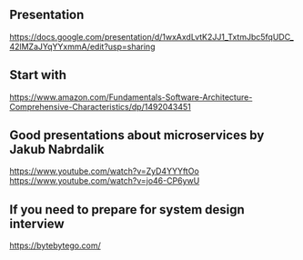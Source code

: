 ## Presentation
https://docs.google.com/presentation/d/1wxAxdLvtK2JJ1_TxtmJbc5fqUDC_42lMZaJYqYYxmmA/edit?usp=sharing

## Start with
https://www.amazon.com/Fundamentals-Software-Architecture-Comprehensive-Characteristics/dp/1492043451

## Good presentations about microservices by Jakub Nabrdalik
https://www.youtube.com/watch?v=ZyD4YYYftOo \
https://www.youtube.com/watch?v=jo46-CP6ywU

## If you need to prepare for system design interview
https://bytebytego.com/
